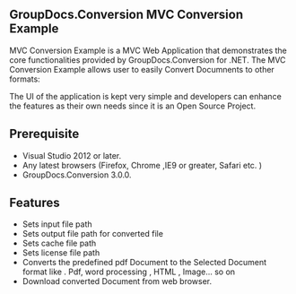 ## GroupDocs.Conversion MVC Conversion Example   

MVC Conversion Example is a MVC Web  Application that demonstrates the core functionalities provided by GroupDocs.Conversion for .NET.
The MVC Conversion Example allows user to easily Convert Documnents to other formats:

The UI of the application is kept very simple and developers can enhance the features as their own needs since it is an
Open Source Project.


## Prerequisite

+ Visual Studio 2012 or later.
+ Any latest browsers (Firefox, Chrome ,IE9 or greater, Safari etc. )
+ GroupDocs.Conversion 3.0.0.

## Features 

+ Sets input file path
+ Sets output file path  for converted file
+ Sets cache file path
+ Sets license file path
+ Converts the predefined pdf Document to the Selected Document format like . Pdf, word processing , HTML , Image... so on
+ Download converted Document from web browser.
